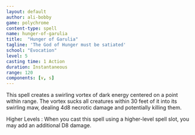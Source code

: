 ```yaml
---
layout: default
author: ali-bobby
game: polychrome
content-type: spell
name: hunger-of-garulia
title:  "Hunger of Garulia"
tagline: 'The God of Hunger must be satiated'
school: "Evocation"
level: 5
casting time: 1 Action
duration: Instantaneous
range: 120
components: [v, s]
---
```


This spell creates a swirling vortex of dark energy centered on a point within range. The vortex sucks all creatures within 30 feet of it into its swirling maw, dealing 4d8 necrotic damage and potentially killing them.

Higher Levels
: When you cast this spell using a higher-level spell slot, you may add an additional D8 damage.
